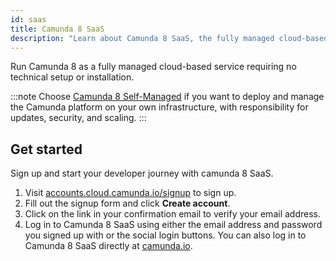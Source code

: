 ```yaml
---
id: saas
title: Camunda 8 SaaS
description: "Learn about Camunda 8 SaaS, the fully managed cloud-based service requiring no technical setup or installation, with maintenance and scaling is handled by Camunda."
---
```


Run Camunda 8 as a fully managed cloud-based service requiring no technical setup or installation.

:::note
Choose [Camunda 8 Self-Managed](/self-managed/about-self-managed.md) if you want to deploy and manage the Camunda platform on your own infrastructure, with responsibility for updates, security, and scaling.
:::

## Get started

Sign up and start your developer journey with camunda 8 SaaS.

1. Visit [accounts.cloud.camunda.io/signup](https://accounts.cloud.camunda.io/signup) to sign up.
1. Fill out the signup form and click **Create account**.
1. Click on the link in your confirmation email to verify your email address.
1. Log in to Camunda 8 SaaS using either the email address and password you signed up with or the social login buttons. You can also log in to Camunda 8 SaaS directly at [camunda.io](https://weblogin.cloud.camunda.io/).
